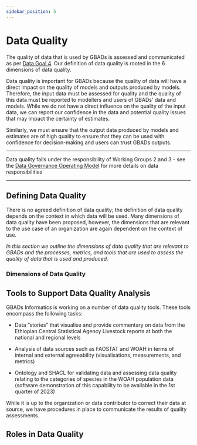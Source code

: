 ```yaml
---
sidebar_position: 5
---
```


# Data Quality 

The quality of data that is used by GBADs is assessed and communicated as per [Data Goal 4](#Data-Goal-4). Our definition of data quality is rooted in the 6 dimensions of data quality. 

Data quality is important for GBADs because the quality of data will have a direct impact on the quality of models and outputs produced by models. Therefore, the input data must be assessed for quality and the quality of this data must be reported to modellers and users of GBADs' data and models. While we do not have a direct influence on the quality of the input data, we can report our confidence in the data and potential quality issues that may impact the certainty of estimates.

Similarly, we must ensure that the output data produced by models and estimates are of high quality to ensure that they can be used with confidence for decision-making and users can trust GBADs outputs.

---

Data quality falls under the responsibility of Working Groups 2 and 3 - see the [Data Governance Operating Model](https://gbadskedoc.org/docs/Data-Governance-Handbook-for-GBADs/dataGovOperatingModel) for more details on data responsibilities 

---

## Defining Data Quality

There is no agreed definition of data quality; the definition of data quality depends on the context in which data will be used. Many dimensions of data quality have been proposed, however, the dimensions that are relevant to the use case of an organization are again dependent on the context of use. 

*In this section we outline the dimensions of data quality that are relevant to GBADs and the processes, metrics, and tools that are used to assess the quality of data that is used and produced.* 

### Dimensions of Data Quality 





## Tools to Support Data Quality Analysis 

GBADs Informatics is working on a number of data quality tools.  These tools encompass the following tasks: 

* Data “stories” that visualise and provide commentary on data from the Ethiopian Central Statistical Agency Livestock reports at both the national and regional levels 

* Analysis of data sources such as FAOSTAT and WOAH in terms of internal and external agreeability (visualisations, measurements, and metrics) 

* Ontology and SHACL for validating data and assessing data quality relating to the categories of species in the WOAH population data (software demonstration of this capability to be available in the 1st quarter of 2023) 

While it is up to the organization or data contributor to correct their data at source, we have procedures in place to communicate the results of quality assessments. 

## Roles in Data Quality 

